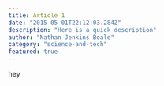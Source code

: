 ```yaml
---
title: Article 1
date: "2015-05-01T22:12:03.284Z"
description: "Here is a quick description"
author: "Nathan Jenkins Boale"
category: "science-and-tech"
featured: true
---
```


hey
